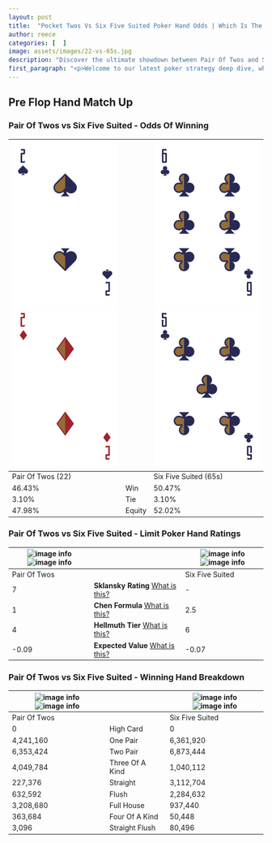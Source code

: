 ```yaml
---
layout: post
title:  "Pocket Twos Vs Six Five Suited Poker Hand Odds | Which Is The Better Hand In Poker? A Complete Guide"
author: reece
categories: [  ]
image: assets/images/22-vs-65s.jpg
description: "Discover the ultimate showdown between Pair Of Twos and Six Five Suited in poker! Uncover the odds, strategies, and scenarios where one hand triumphs over the other. Get ready to up your poker game with this thrilling analysis."
first_paragraph: "<p>Welcome to our latest poker strategy deep dive, where we're pitting two distinct hands against each other in a high-stakes showdown: Pair Of Twos vs Six Five Suited.</p><p>In the dynamic world of poker, every decision counts, and knowing which hand holds the upper hand is key to your success at the table.</p><p>In this article, we'll dissect these two hands, explore the scenarios where one dominates the other, and equip you with the knowledge to make strategic choices that can tip the odds in your favor.</p><p>Get ready to unravel the intriguing dynamics of these poker hands and elevate your game to new heights.</p>"
---
```




[comment]: # (sp0)

## Pre Flop Hand Match Up

<div class="table hand-ratings" markdown="1"> 



### Pair Of Twos vs Six Five Suited - Odds Of Winning


    
| ![image info](assets/images/hand1/2.png) ![image info](assets/images/hand1/2o.png) |  | ![image info](assets/images/hand2/6.png) ![image info](assets/images/hand2/5.png) |
| -------- | -------- | -------- |
| Pair Of Twos (22) |  | Six Five Suited (65s) |
| 46.43% | Win | 50.47% |
| 3.10% | Tie | 3.10% |
| 47.98% | Equity | 52.02% |




[comment]: # (sp1)



### Pair Of Twos vs Six Five Suited - Limit Poker Hand Ratings


    
| ![image info](https://www.riverpairs.com/assets/images/hand1/2.png) ![image info](https://www.riverpairs.com/assets/images/hand1/2o.png) |  | ![image info](https://www.riverpairs.com/assets/images/hand2/6.png) ![image info](https://www.riverpairs.com/assets/images/hand2/5.png) |
| -------- | -------- | -------- |
| Pair Of Twos |  | Six Five Suited |
| 7 | **Sklansky Rating** [What is this?](/sklansky-rating-explained) | - |
| 1 | **Chen Formula** [What is this?](/chen-formula-explained) | 2.5 |
| 4 | **Hellmuth Tier** [What is this?](/Hellmuth-tier-explained) | 6 |
| -0.09 | **Expected Value** [What is this?](/expected-value-explained) | -0.07 |




[comment]: # (sp2)



### Pair Of Twos vs Six Five Suited - Winning Hand Breakdown


    
| ![image info](https://www.riverpairs.com/assets/images/hand1/2.png) ![image info](https://www.riverpairs.com/assets/images/hand1/2o.png) |  | ![image info](https://www.riverpairs.com/assets/images/hand2/6.png) ![image info](https://www.riverpairs.com/assets/images/hand2/5.png) |
| -------- | -------- | -------- |
| Pair Of Twos |  | Six Five Suited |
| 0 | High Card | 0 |
| 4,241,160 | One Pair | 6,361,920 |
| 6,353,424 | Two Pair | 6,873,444 |
| 4,049,784 | Three Of A Kind | 1,040,112 |
| 227,376 | Straight | 3,112,704 |
| 632,592 | Flush | 2,284,632 |
| 3,208,680 | Full House | 937,440 |
| 363,684 | Four Of A Kind | 50,448 |
| 3,096 | Straight Flush | 80,496 |




[comment]: # (sp3)



</div>

[comment]: # (sp4)



[comment]: # (sp5)

